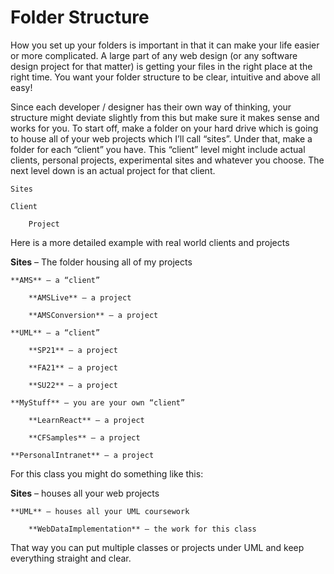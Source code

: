 # Folder Structure

How you set up your folders is important in that it can make your life easier or more complicated. A large part of any web design (or any software design project for that matter) is getting your files in the right place at the right time. You want your folder structure to be clear, intuitive and above all easy!

Since each developer / designer has their own way of thinking, your structure might deviate slightly from this but make sure it makes sense and works for you. To start off, make a folder on your hard drive which is going to house all of your web projects which I’ll call “sites”. Under that, make a folder for each “client” you have. This “client” level might include actual clients, personal projects, experimental sites and whatever you choose. The next level down is an actual project for that client.

`Sites`

```
Client

    Project
```

Here is a more detailed example with real world clients and projects

**Sites** – The folder housing all of my projects

```
**AMS** – a “client”

    **AMSLive** – a project

    **AMSConversion** – a project

**UML** – a “client”

    **SP21** – a project

    **FA21** – a project

    **SU22** – a project

**MyStuff** – you are your own “client”

    **LearnReact** – a project

    **CFSamples** – a project

**PersonalIntranet** – a project
```

For this class you might do something like this:

**Sites** – houses all your web projects

```
**UML** – houses all your UML coursework

    **WebDataImplementation** – the work for this class
```

That way you can put multiple classes or projects under UML and keep everything straight and clear.
